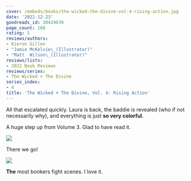 ```yaml
---
cover: /embeds/books/the-wicked-the-divine-vol-4-rising-action.jpg
date: '2022-12-23'
goodreads_id: 30419639
page_count: 168
rating: 5
reviews/authors:
- Kieron Gillen
- "Jamie McKelvie\_(Illustrator)"
- "Matt  Wilson\_(Illustrator)"
reviews/lists:
- 2022 Book Reviews
reviews/series:
- The Wicked + The Divine
series_index:
- 4
title: 'The Wicked + The Divine, Vol. 4: Rising Action'
---
```

All that escalated quickly. Laura is back, the baddie is revealed (who if not necessarily why), and everything is just **so very colorful**. 

A huge step up from Volume 3. Glad to have read it. 

<!--more-->

![](/embeds/books/attachments/wicked-divine-4-c9e720.png)

There we go!

![](/embeds/books/attachments/wicked-divine-4-872394.png)

**The** most bonkers fight scenes. I love it. 


